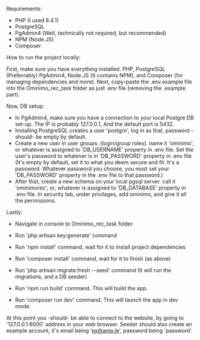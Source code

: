 Requirements:

- PHP (I used 8.4.1)
- PostgreSQL
- PgAdmin4 (Well, technically not required, but recommended)
- NPM (Node.JS)
- Composer

How to run the project locally:

First, make sure you have everything installed. PHP, PostgreSQL (Preferrably) PgAdmin4, Node.JS (It contains NPM), and Composer (for managing dependencies and more).
Next, copy-paste the .env.example file into the Ominimo_rec_task folder as just .env file (removing the .example part).

Now, DB setup:

- In PgAdmin4, make sure you have a connection to your local Postgre DB set-up. The IP is probably 127.0.0.1, And the default port is 5432.
- Installing PostgreSQL creates a user 'postgre', log in as that, password -should- be empty by default.
- Create a new user in user groups. (login/group roles). name it 'ominimo', or whatever is assigned to 'DB_USERNAME' property in .env file. Set the user's password to whatever is in 'DB_PASSWORD' property in .env file (It's empty by default, set it to what you deem secure and fit. It's a password. Whatever password you choose, you must set your 'DB_PASSWORD' property in the .env file to that password.)
- After that, create a new schema on your local pgsql server. call it 'ominimorec', or, whatever is assigned to 'DB_DATABASE' property in .env file. In security tab, under privilages, add ominimo, and give it all the permissions.

Lastly:
- Navigate in console to Ominimo_rec_task folder
- Run 'php artisan key:generate' command
- Run 'npm install' command, wait for it to install project dependencies
- Run 'composer install' command, wait for it to finish (as above)

- Run 'php artisan migrate:fresh --seed' command (It will run the migrations, and a DB seeder)

- Run 'npm run build' command. This will build the app.
- Run 'composer run dev' command. This will launch the app in dev mode.

At this point you -should- be able to connect to the website, by going to '127.0.0.1:8000' address in your web browser. Seeder should also create an example account, it's email being 'ex@amp.le', password being 'password'.